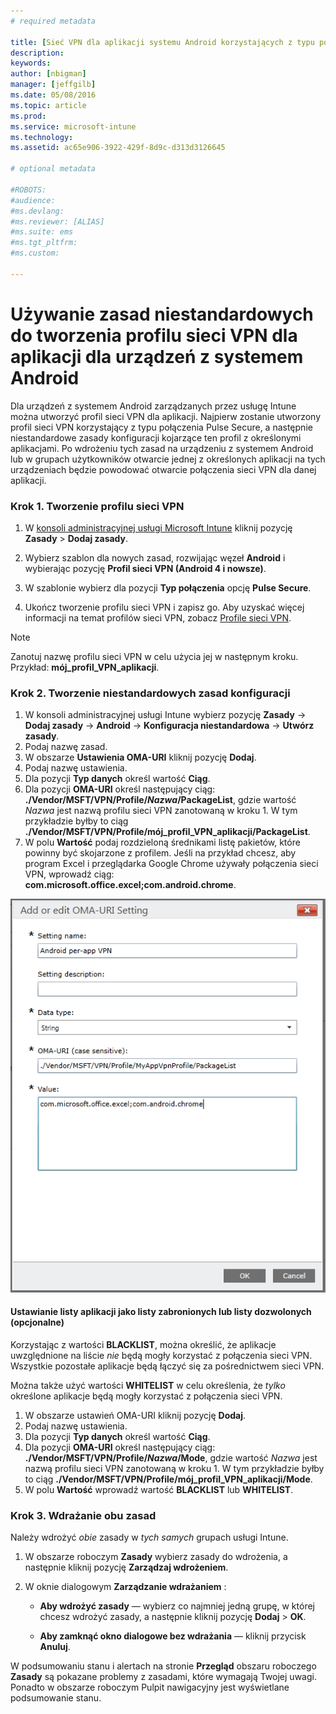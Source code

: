 ```yaml
---
# required metadata

title: [Sieć VPN dla aplikacji systemu Android korzystających z typu połączenia Pulse Secure | Microsoft Intune]
description:
keywords:
author: [nbigman]
manager: [jeffgilb]
ms.date: 05/08/2016
ms.topic: article
ms.prod:
ms.service: microsoft-intune
ms.technology:
ms.assetid: ac65e906-3922-429f-8d9c-d313d3126645

# optional metadata

#ROBOTS:
#audience:
#ms.devlang:
#ms.reviewer: [ALIAS]
#ms.suite: ems
#ms.tgt_pltfrm:
#ms.custom:

---
```


# Używanie zasad niestandardowych do tworzenia profilu sieci VPN dla aplikacji dla urządzeń z systemem Android

Dla urządzeń z systemem Android zarządzanych przez usługę Intune można utworzyć profil sieci VPN dla aplikacji. Najpierw zostanie utworzony profil sieci VPN korzystający z typu połączenia Pulse Secure, a następnie niestandardowe zasady konfiguracji kojarzące ten profil z określonymi aplikacjami. Po wdrożeniu tych zasad na urządzeniu z systemem Android lub w grupach użytkowników otwarcie jednej z określonych aplikacji na tych urządzeniach będzie powodować otwarcie połączenia sieci VPN dla danej aplikacji. 

### Krok 1. Tworzenie profilu sieci VPN

1. W [konsoli administracyjnej usługi Microsoft Intune](https://manage.microsoft.com) kliknij pozycję **Zasady** > **Dodaj zasady**.
2. Wybierz szablon dla nowych zasad, rozwijając węzeł **Android** i wybierając pozycję **Profil sieci VPN (Android 4 i nowsze)**.

3. W szablonie wybierz dla pozycji **Typ połączenia** opcję **Pulse Secure**.
4. Ukończ tworzenie profilu sieci VPN i zapisz go. Aby uzyskać więcej informacji na temat profilów sieci VPN, zobacz [Profile sieci VPN](Help%20users%20connect%20to%20their%20work%20using%20VPN%20profiles%20with%20Microsoft%20Intune.md).

> [!NOTE]
Zanotuj nazwę profilu sieci VPN w celu użycia jej w następnym kroku. Przykład: **mój_profil_VPN_aplikacji**.
   
### Krok 2. Tworzenie niestandardowych zasad konfiguracji
    
   1. W konsoli administracyjnej usługi Intune wybierz pozycję **Zasady** -> **Dodaj zasady** -> **Android** -> **Konfiguracja niestandardowa** -> **Utwórz zasady**.
   2. Podaj nazwę zasad.
   3. W obszarze **Ustawienia OMA-URI** kliknij pozycję **Dodaj**.
   4. Podaj nazwę ustawienia.
   5. Dla pozycji **Typ danych** określ wartość **Ciąg**.
   6. Dla pozycji **OMA-URI** określ następujący ciąg: **./Vendor/MSFT/VPN/Profile/*Nazwa*/PackageList**, gdzie wartość *Nazwa* jest nazwą profilu sieci VPN zanotowaną w kroku 1. W tym przykładzie byłby to ciąg **./Vendor/MSFT/VPN/Profile/mój_profil_VPN_aplikacji/PackageList**.
   7.   W polu **Wartość** podaj rozdzieloną średnikami listę pakietów, które powinny być skojarzone z profilem.  Jeśli na przykład chcesz, aby program Excel i przeglądarka Google Chrome używały połączenia sieci VPN, wprowadź ciąg: **com.microsoft.office.excel;com.android.chrome**.
  

   ![Przykład niestandardowych zasad sieci VPN dla aplikacji systemu Android](..\media\android_per_app_vpn_oma_uri.png) 
#### Ustawianie listy aplikacji jako listy zabronionych lub listy dozwolonych (opcjonalne)
Korzystając z wartości **BLACKLIST**, można określić, że aplikacje uwzględnione na liście *nie* będą mogły korzystać z połączenia sieci VPN.  Wszystkie pozostałe aplikacje będą łączyć się za pośrednictwem sieci VPN.

Można także użyć wartości **WHITELIST** w celu określenia, że *tylko* określone aplikacje będą mogły korzystać z połączenia sieci VPN.
 

1.  W obszarze ustawień OMA-URI kliknij pozycję **Dodaj**.
2.  Podaj nazwę ustawienia.
3.  Dla pozycji **Typ danych** określ wartość **Ciąg**.
4.  Dla pozycji **OMA-URI** określ następujący ciąg: **./Vendor/MSFT/VPN/Profile/*Nazwa*/Mode**, gdzie wartość *Nazwa* jest nazwą profilu sieci VPN zanotowaną w kroku 1. W tym przykładzie byłby to ciąg **./Vendor/MSFT/VPN/Profile/mój_profil_VPN_aplikacji/Mode**.
5.  W polu **Wartość** wprowadź wartość **BLACKLIST** lub **WHITELIST**. 


   
### Krok 3. Wdrażanie obu zasad

Należy wdrożyć *obie* zasady w *tych samych* grupach usługi Intune.

   1.  W obszarze roboczym **Zasady** wybierz zasady do wdrożenia, a następnie kliknij pozycję **Zarządzaj wdrożeniem**.

2.  W oknie dialogowym **Zarządzanie wdrażaniem** :

    -   **Aby wdrożyć zasady** — wybierz co najmniej jedną grupę, w której chcesz wdrożyć zasady, a następnie kliknij pozycję **Dodaj** &gt; **OK**.

    -   **Aby zamknąć okno dialogowe bez wdrażania** — kliknij przycisk **Anuluj**.

W podsumowaniu stanu i alertach na stronie **Przegląd** obszaru roboczego **Zasady** są pokazane problemy z zasadami, które wymagają Twojej uwagi. Ponadto w obszarze roboczym Pulpit nawigacyjny jest wyświetlane podsumowanie stanu.



<!--HONumber=May16_HO4-->


